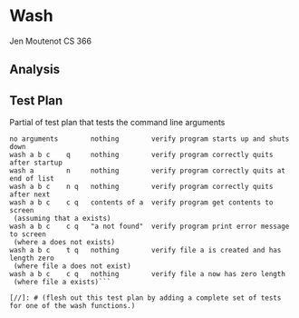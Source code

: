 # Wash
Jen Moutenot
CS 366

## Analysis

## Test Plan

Partial of test plan that tests the command line arguments
```command  +   input  output         rationale
no arguments        nothing        verify program starts up and shuts down
wash a b c    q     nothing        verify program correctly quits after startup
wash a        n     nothing        verify program correctly quits at end of list
wash a b c    n q   nothing        verify program correctly quits after next
wash a b c    c q   contents of a  verify program get contents to screen
 (assuming that a exists)
wash a b c    c q   "a not found"  verify program print error message to screen
 (where a does not exists)
wash a b c    t q   nothing        verify file a is created and has length zero
 (where file a does not exist)
wash a b c    c q   nothing        verify file a now has zero length
 (where file a exists)```

[//]: # (flesh out this test plan by adding a complete set of tests for one of the wash functions.)

